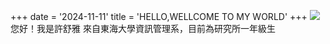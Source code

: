 +++
date = '2024-11-11'
title = 'HELLO,WELLCOME TO MY WORLD'
+++
![](/images/3-8.webp)
您好！我是許舒雅
來自東海大學資訊管理系，目前為研究所一年級生
